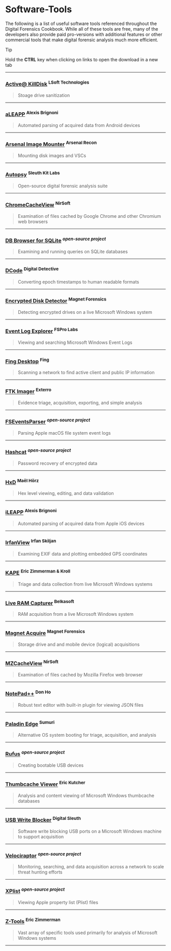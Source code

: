 # Software-Tools

The following is a list of useful software tools referenced throughout the Digital Forensics Cookbook. While all of these tools are free, many of
the developers also provide paid pro-versions with additional features or other commercial tools that make digital forensic analysis much more efficient.

> [!TIP]
> Hold the **CTRL** key when clicking on links to open the download in a new tab
---
### [Active@ KillDisk](https://www.killdisk.com/killdisk-freeware.htm) <sup>LSoft Technologies</sup>
> Stoage drive sanitization
---
### [aLEAPP](https://github.com/abrignoni/aLEAPP/releases/) <sup>Alexis Brignoni</sup>
> Automated parsing of acquired data from Android devices
---
### [Arsenal Image Mounter](https://arsenalrecon.com/downloads) <sup>Arsenal Recon</sup>
> Mounting disk images and VSCs
---
### [Autopsy](www.autopsy.com/download/) <sup>Sleuth Kit Labs</sup>
> Open-source digital forensic analysis suite
---
### [ChromeCacheView](https://www.nirsoft.net/utils/chrome_cache_view.html) <sup>NirSoft</sup>
> Examination of files cached by Google Chrome and other Chromium web browsers
---
### [DB Browser for SQLite](https://sqlitebrowser.org/dl/) <sup>*open-source project*</sup>
>  Examining and running queries on SQLite databases
---
### [DCode](https://www.digital-detective.net/dcode/) <sup>Digital Detective</sup>
> Converting epoch timestamps to human readable formats
---
### [Encrypted Disk Detector](https://www.magnetforensics.com/resources/encrypted-disk-detector/) <sup>Magnet Forensics</sup>
> Detecting encrypted drives on a live Microsoft Windows system
---
### [Event Log Explorer](https://eventlogxp.com/) <sup>FSPro Labs</sup>
> Viewing and searching Microsoft Windows Event Logs
---
### [Fing Desktop](https://www.fing.com/fing-desktop/) <sup>Fing</sup>
> Scanning a network to find active client and public IP information
---
### [FTK Imager](www.exterro.com/ftk-product-downloads/) <sup>Exterro</sup>
> Evidence triage, acquisition, exporting, and simple analysis
---
### [FSEventsParser](https://github.com/dlcowen/FSEventsParser) <sup>*open-source project*</sup>
> Parsing Apple macOS file system event logs
---
### [Hashcat](https://hashcat.net/hashcat/) <sup>*open-source project*</sup>
> Password recovery of encrypted data
---
### [HxD](https://mh-nexus.de/en/hxd/) <sup>Maël Hörz</sup>
> Hex level viewing, editing, and data validation
---
### [iLEAPP](https://github.com/abrignoni/iLEAPP/releases/) <sup>Alexis Brignoni</sup>
> Automated parsing of acquired data from Apple iOS devices
---
### [IrfanView](https://www.irfanview.com/main_download_engl.htm) <sup>Irfan Skiljan</sup>
> Examining EXIF data and plotting embedded GPS coordinates
---
### [KAPE](https://www.kroll.com/en/services/cyber-risk/incident-response-litigation-support/kroll-artifact-parser-extractor-kape) <sup>Eric Zimmerman & Kroll</sup>
> Triage and data collection from live Microsoft Windows systems
---
### [Live RAM Capturer](https://belkasoft.com/trial) <sup>Belkasoft</sup>
> RAM acquisition from a live Microsoft Windows system
---
### [Magnet Acquire](https://www.magnetforensics.com/resources/magnet-acquire/) <sup>Magnet Forensics</sup>
> Storage drive and and mobile device (logical) acquisitions
---
### [MZCacheView](https://www.nirsoft.net/utils/mozilla_cache_viewer.html) <sup>NirSoft</sup>
> Examination of files cached by Mozilla Firefox web browser
---
### [NotePad++](https://notepad-plus-plus.org/downloads/) <sup>Don Ho</sup>
> Robust text editor with built-in plugin for viewing JSON files
---
### [Paladin Edge](https://sumuri.com/product/paladin-edge-64-bit/) <sup>Sumuri</sup>
> Alternative OS system booting for triage, acquisition, and analysis
---
### [Rufus](https://rufus.ie/en/) <sup>*open-source project*</sup>
> Creating bootable USB devices
---
### [Thumbcache Viewer](https://thumbcacheviewer.github.io/) <sup>Eric Kutcher</sup>
> Analysis and content viewing of Microsoft Windows thumbcache databases
---
### [USB Write Blocker](https://github.com/digitalsleuth/Registry-Write-Block/archive/refs/heads/master.zip) <sup>Digital Sleuth</sup>
> Software write blocking USB ports on a Microsoft Windows machine to support acquisition
---
### [Velociraptor](https://github.com/Velocidex/velociraptor/releases/) <sup>*open-source project*</sup>
> Monitoring, searching, and data acquisition across a network to scale threat hunting efforts
---
### [XPlist](https://github.com/ic005k/Xplist/releases) <sup>*open-source project*</sup>
> Viewing Apple property list (Plist) files
---
### [Z-Tools](https://ericzimmerman.github.io/#!index.md) <sup>Eric Zimmerman</sup>
> Vast array of specific tools used primarily for analysis of Microsoft Windows systems
---
